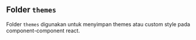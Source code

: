 ## Folder `themes`

Folder `themes` digunakan untuk menyimpan themes atau custom style pada component-component react.
